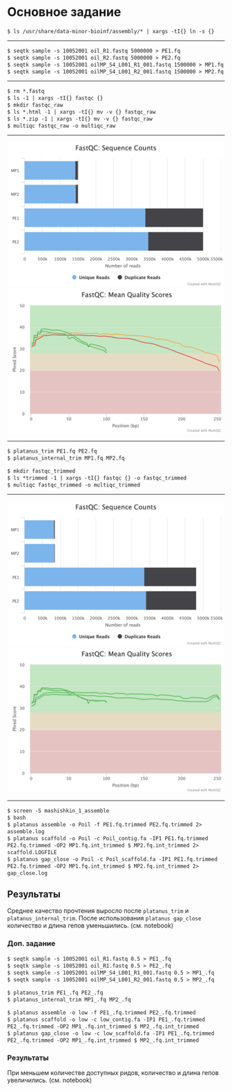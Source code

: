 
# Основное задание
```
$ ls /usr/share/data-minor-bioinf/assembly/* | xargs -tI{} ln -s {}
```
---
```
$ seqtk sample -s 10052001 oil_R1.fastq 5000000 > PE1.fq
$ seqtk sample -s 10052001 oil_R2.fastq 5000000 > PE2.fq
$ seqtk sample -s 10052001 oilMP_S4_L001_R1_001.fastq 1500000 > MP1.fq
$ seqtk sample -s 10052001 oilMP_S4_L001_R2_001.fastq 1500000 > MP2.fq
```
---

```
$ rm *.fastq
$ ls -1 | xargs -tI{} fastqc {}
$ mkdir fastqc_raw
$ ls *.html -1 | xargs -tI{} mv -v {} fastqc_raw
$ ls *.zip -1 | xargs -tI{} mv -v {} fastqc_raw
$ multiqc fastqc_raw -o multiqc_raw
```

---

![Alt text](/imgs/raw_count.png?raw=true "Optional Title")
![Alt text](/imgs/raw_score.png?raw=true "Optional Title")

---

```
$ platanus_trim PE1.fq PE2.fq
$ platanus_internal_trim MP1.fq MP2.fq
```
```
$ mkdir fastqc_trimmed
$ ls *trimmed -1 | xargs -tI{} fastqc {} -o fastqc_trimmed
$ multiqc fastqc_trimmed -o multiqc_trimmed
```
---

![Alt text](/imgs/trim_count.png?raw=true "Optional Title")
![Alt text](/imgs/trim_score.png?raw=true "Optional Title")

---

```
$ screen -S mashishkin_1_assemble
$ bash
$ platanus assemble -o Poil -f PE1.fq.trimmed PE2.fq.trimmed 2> assemble.log
$ platanus scaffold -o Poil -c Poil_contig.fa -IP1 PE1.fq.trimmed PE2.fq.trimmed -OP2 MP1.fq.int_trimmed $ MP2.fq.int_trimmed 2> scaffold.LOGFILE
$ platanus gap_close -o Poil -c Poil_scaffold.fa -IP1 PE1.fq.trimmed PE2.fq.trimmed -OP2 MP1.fq.int_trimmed $ MP2.fq.int_trimmed 2> gap_close.log
```

## Результаты
Среднее качество прочтения выросло после `platanus_trim` и `platanus_internal_trim`.
После использования `platanus gap_close` количество и длина гепов уменьшились. (см. notebook)

### Доп. задание
```
$ seqtk sample -s 10052001 oil_R1.fastq 0.5 > PE1_.fq
$ seqtk sample -s 10052001 oil_R1.fastq 0.5 > PE2_.fq
$ seqtk sample -s 10052001 oilMP_S4_L001_R1_001.fastq 0.5 > MP1_.fq
$ seqtk sample -s 10052001 oilMP_S4_L001_R2_001.fastq 0.5 > MP2_.fq
```

```
$ platanus_trim PE1_.fq PE2_.fq
$ platanus_internal_trim MP1_.fq MP2_.fq
```

```
$ platanus assemble -o low -f PE1_.fq.trimmed PE2_.fq.trimmed
$ platanus scaffold -o low -c low_contig.fa -IP1 PE1_.fq.trimmed PE2_.fq.trimmed -OP2 MP1_.fq.int_trimmed $ MP2_.fq.int_trimmed
$ platanus gap_close -o low -c low_scaffold.fa -IP1 PE1_.fq.trimmed PE2_.fq.trimmed -OP2 MP1_.fq.int_trimmed $ MP2_.fq.int_trimmed
```
### Результаты
При меньшем количестве доступных ридов, количество и длина гепов увеличились. (см. notebook)
